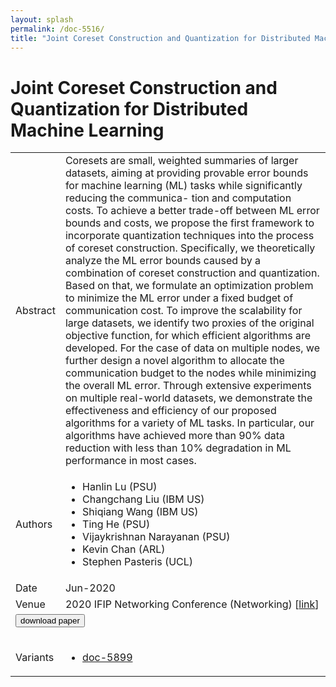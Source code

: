 ```yaml
---
layout: splash
permalink: /doc-5516/
title: "Joint Coreset Construction and Quantization for Distributed Machine Learning"
---
```


# Joint Coreset Construction and Quantization for Distributed Machine Learning

<table>
    <tbody>
    <tr>
        <td>Abstract</td>
        <td>Coresets are small, weighted summaries of larger datasets, aiming at providing provable error bounds for machine learning (ML) tasks while significantly reducing the communica- tion and computation costs. To achieve a better trade-off between ML error bounds and costs, we propose the first framework to incorporate quantization techniques into the process of coreset construction. Specifically, we theoretically analyze the ML error bounds caused by a combination of coreset construction and quantization. Based on that, we formulate an optimization problem to minimize the ML error under a fixed budget of communication cost. To improve the scalability for large datasets, we identify two proxies of the original objective function, for which efficient algorithms are developed. For the case of data on multiple nodes, we further design a novel algorithm to allocate the communication budget to the nodes while minimizing the overall ML error. Through extensive experiments on multiple real-world datasets, we demonstrate the effectiveness and efficiency of our proposed algorithms for a variety of ML tasks. In particular, our algorithms have achieved more than 90% data reduction with less than 10% degradation in ML performance in most cases.</td>
    </tr>
    <tr>
        <td>Authors</td>
        <td>
            <ul>
                <li>Hanlin Lu (PSU)</li>
                <li>Changchang Liu (IBM US)</li>
                <li>Shiqiang Wang (IBM US)</li>
                <li>Ting He (PSU)</li>
                <li>Vijaykrishnan Narayanan (PSU)</li>
                <li>Kevin Chan (ARL)</li>
                <li>Stephen Pasteris (UCL)</li>
            </ul>
        </td>
    </tr>
    <tr>
        <td>Date</td>
        <td>Jun-2020</td>
    </tr>
    <tr>
        <td>Venue</td>
        <td>2020 IFIP Networking Conference (Networking) [<a href="https://ieeexplore.ieee.org/document/9142757">link</a>]</td>
    </tr>
        <tr>
            <td colspan="2">
                <form method="get" action="https://ibm.box.com/v/doc-5516-paper">
                    <button type="submit">download paper</button>
                </form>
            </td>
        </tr>
        <tr>
            <td>Variants</td>
            <td>
                <ul>
                    <li><a href="\doc-5899\">doc-5899</a></li>
                </ul>
            </td>
        </tr>
    </tbody>
</table>

